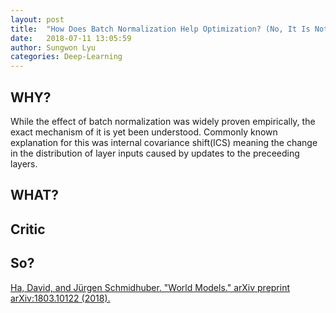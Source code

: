 ```yaml
---
layout: post
title:  "How Does Batch Normalization Help Optimization? (No, It Is Not About Internal Covariate Shift"
date:   2018-07-11 13:05:59
author: Sungwon Lyu
categories: Deep-Learning
---
```


## WHY? 
While the effect of batch normalization was widely proven empirically, the exact mechanism of it is yet been understood. Commonly known explanation for this was internal covariance shift(ICS) meaning the change in the distribution of layer inputs caused by updates to the preceeding layers. 

## WHAT?


## Critic

## So?

[Ha, David, and Jürgen Schmidhuber. "World Models." arXiv preprint arXiv:1803.10122 (2018).](https://arxiv.org/abs/1803.10122)